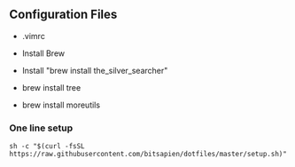 ## Configuration Files
* .vimrc

* Install Brew
* Install "brew install the_silver_searcher"
* brew install tree
* brew install moreutils


### One line setup
`sh -c "$(curl -fsSL https://raw.githubusercontent.com/bitsapien/dotfiles/master/setup.sh)"`

